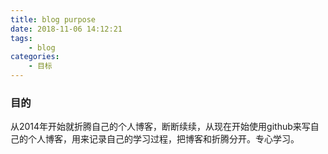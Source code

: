 ```yaml
---
title: blog purpose 
date: 2018-11-06 14:12:21
tags:
    - blog 
categories:
    - 目标 
---
```

### 目的 
从2014年开始就折腾自己的个人博客，断断续续，从现在开始使用github来写自己的个人博客，用来记录自己的学习过程，把博客和折腾分开。专心学习。
